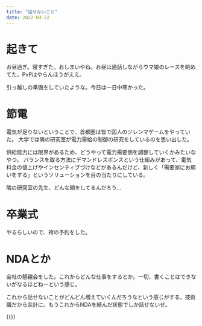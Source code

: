 ```yaml
---
title: "話せないこと"
date: 2022-03-22
---
```


# 起きて
お昼過ぎ。寝すぎた。おしまいやね。お昼は通話しながらウマ娘のレースを眺めてた。PvPはやらんほうがええ。

引っ越しの準備をしていたような。今日は一日中寒かった。

# 節電
電気が足りないということで、首都圏は皆で囚人のジレンマゲームをやっていた。
大学では隣の研究室が電力需給の制御の研究をしているのを思い出した。

供給能力には限界があるため、どうやって電力需要側を調整していくかみたいなやつ。
バランスを取る方法にデマンドレスポンスという仕組みがあって、電気料金の値上げやインセンティブづけなどがあるんだけど、新しく「需要家にお願いをする」というソリューションを目の当たりにしている。

隣の研究室の先生、どんな顔をしてるんだろう...

# 卒業式
やるらしいので、袴の予約をした。


# NDAとか
会社の懇親会をした。これからどんな仕事をするとか。一切、書くことはできないがなるほどねーという感じ。

これから話せないことがどんどん増えていくんだろうなという感じがする。技術職だから余計に。もうこれからNDAを結んだ状態でしか話せないぜ。

{{<tweet user="dango_bot" id="1506273649778917380">}}